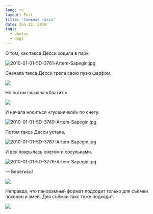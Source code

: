 ```yaml
---
lang: ru
layout: Post
title: 'Снежная такса'
date: Jan 12, 2010
tags:
  - photos
  - dogs
---
```


О том, как такса Десси ходила в парк.

![2010-01-01-5D-3761-Artem-Sapegin.jpg](photo://1076)

<!--more-->

Сначала такса Десси грела свою пузю шарфом.

![](http://wow.sapegin.me/2U191B3P0o3T/2010-01-01-5D-3719-Artem-Sapegin.jpg)

Но потом сказала «Хватит!»

![](http://wow.sapegin.me/1Y2K1c243X0N/2010-01-01-5D-3710-Artem-Sapegin.jpg)

И начала носиться «гусеничкой» по снегу.

![2010-01-01-5D-3749-Artem-Sapegin.jpg](photo://1075)

Потом такса Десси устала.

![2010-01-01-5D-3767-Artem-Sapegin.jpg](photo://1077)

И вся покрылась снегом и сосульками.

![2010-01-01-5D-3776-Artem-Sapegin.jpg](photo://1078)

— Берегись!

![](http://wow.sapegin.me/1m1e2T0C193h/2010-01-01-5D-3777-Artem-Sapegin.jpg)

Неправда, что панорамный формат подходит только для съёмки похорон и змей. Для съёмки такс тоже подходит.

![](http://wow.sapegin.me/090G2y002A3O/2010-01-01-5D-3783-Artem-Sapegin.jpg)
